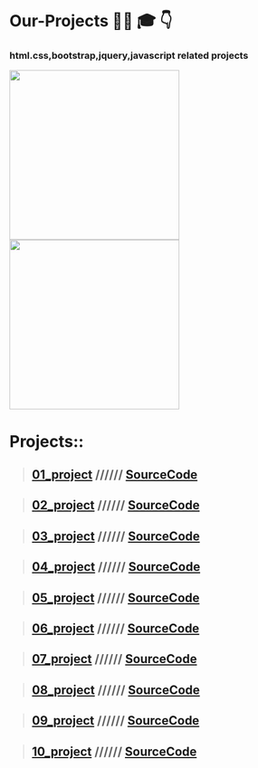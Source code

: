 # Our-Projects  👨‍💻 🎓 👇

### html.css,bootstrap,jquery,javascript related projects



<img src="https://cdn.dribbble.com/users/21307/screenshots/2240994/project-fusion.gif" width="300px">
<img src="https://forum.bubble.io/uploads/default/original/3X/a/4/a4790c964e8c22b95ca6646c07c4f9d1ccf47ec1.gif" width="300px">

# Projects::
>## <a href="https://codewithkunal404.github.io/Our-Projects/01-project.html">01_project</a> ////// <a href="https://github.com/codewithkunal404/Our-Projects/blob/main/01-project.html">SourceCode</a>

>## <a href="https://codewithkunal404.github.io/Our-Projects/02-project.html">02_project</a> ////// <a href="https://github.com/codewithkunal404/Our-Projects/blob/main/02-project.html">SourceCode</a>

>## <a href="https://codewithkunal404.github.io/Our-Projects/03-project.html">03_project</a> ////// <a href="https://github.com/codewithkunal404/Our-Projects/blob/main/03-project.html">SourceCode</a>


>## <a href="https://codewithkunal404.github.io/Our-Projects/04-project.html">04_project</a> ////// <a href="https://github.com/codewithkunal404/Our-Projects/blob/main/04-project.html">SourceCode</a>


>## <a href="https://codewithkunal404.github.io/Our-Projects/05-project.html">05_project</a> ////// <a href="https://github.com/codewithkunal404/Our-Projects/blob/main/05-project.html">SourceCode</a>


>## <a href="https://codewithkunal404.github.io/Our-Projects/06-project.html">06_project</a> ////// <a href="https://github.com/codewithkunal404/Our-Projects/blob/main/06-project.html">SourceCode</a>


>## <a href="https://codewithkunal404.github.io/Our-Projects/07-project.html">07_project</a> ////// <a href="https://github.com/codewithkunal404/Our-Projects/blob/main/07-project.html">SourceCode</a>

>## <a href="https://codewithkunal404.github.io/Our-Projects/08-project.html">08_project</a> ////// <a href="https://github.com/codewithkunal404/Our-Projects/blob/main/08-project.html">SourceCode</a>

>## <a href="https://codewithkunal404.github.io/Our-Projects/09-project.html">09_project</a> ////// <a href="https://github.com/codewithkunal404/Our-Projects/blob/main/09-project.html">SourceCode</a>


>## <a href="https://codewithkunal404.github.io/Our-Projects/10-project.html">10_project</a> ////// <a href="https://github.com/codewithkunal404/Our-Projects/blob/main/10-project.html">SourceCode</a>


